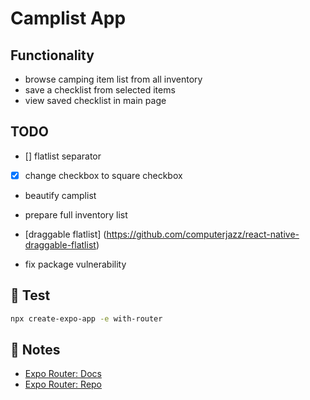 # Camplist App

## Functionality

- browse camping item list from all inventory
- save a checklist from selected items
- view saved checklist in main page

## TODO
- [] flatlist separator
- [x] change checkbox to square checkbox
- beautify camplist
- prepare full inventory list
- [draggable flatlist] (https://github.com/computerjazz/react-native-draggable-flatlist)

- fix package vulnerability 

## 🚀 Test

```sh
npx create-expo-app -e with-router
```

## 📝 Notes

- [Expo Router: Docs](https://expo.github.io/router)
- [Expo Router: Repo](https://github.com/expo/router)
